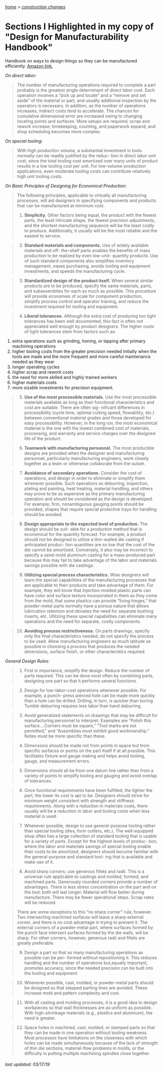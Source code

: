 ###### [home](/index.html) > [construction changes](/constructionchanges.html)
# Sections I Highlighted in my copy of "Design for Manufacturability Handbook"

Handbook on ways to design things so they can be manufactured efficiently. [Amazon link.](https://www.amazon.com/Design-Manufacturability-Handbook-James-Bralla/dp/007007139X)

*On direct labor:*

> The number of manufacturing operations required to complete a part probably is the greatest single determinant of direct labor cost. Each operation involves a “pick up and locate” and a “remove and set aside” of the material or part, and usually additional inspection by the operators is necessary. In addition, as the number of operations increases, indirect costs tend to accelerate. The chances for cumulative dimensional error are increased owing to changing locating points and surfaces. More setups are required; scrap and rework increase; timekeeping, counting, and paperwork expand; and shop scheduling becomes more complex.


*On special tooling:*

> With high production volume, a substantial investment in tools normally can be readily justified by the reduc- tion in direct labor unit cost, since the total tooling cost amortized over many units of product results in a low tooling cost per unit. For low-volume-production applications, even moderate tooling costs can contribute relatively high unit tooling costs.

*On Basic Principles of Designing for Economical Production:*

> The following principles, applicable to virtually all manufacturing processes, will aid designers in specifying components and products that can be manufactured at minimum cost.
> > 1. **Simplicity.** Other factors being equal, the product with the fewest parts, the least intricate shape, the fewest precision adjustments, and the shortest manufacturing sequence will be the least costly to produce. Additionally, it usually will be the most reliable and the easiest to service.> 2. **Standard materials and components.** Use of widely available materials and off- the-shelf parts enables the benefits of mass production to be realized by even low-unit- quantity products. Use of such standard components also simplifies inventory management, eases purchasing, avoids tooling and equipment  investments, and speeds the manufacturing cycle.> 3. **Standardized design of the product itself.** When several similar products are to be produced, specify the same materials, parts, and subassemblies for each as much as possible. This procedure will provide economies of scale for component production, simplify process control and operator training, and reduce the investment required for tooling and equipment.> 4. **Liberal tolerances.** Although the extra cost of producing too tight tolerances has been well documented, this fact is often not appreciated well enough by product designers. The higher costs of tight tolerances stem from factors such as:
  1. extra operations such as grinding, honing, or lapping after primary machining operations 
  2. higher tooling costs from the greater precision needed initially when the tools are made and the more frequent and more careful maintenance needed as they wear
  3. longer operating cycles
  4. higher scrap and rework costs
  5. the need for more skilled and highly trained workers
  6. higher materials costs
  7. more sizable investments for precision equipment.> 5. **Use of the most processible materials.** Use the most processible materials available as long as their functional characteristics and cost are suitable. There are often sig- nificant differences in processibility (cycle time, optimal cutting speed, flowability, etc.) between conventional material grades and those developed for easy processibility. However, in the long run, the most economical material is the one with the lowest combined cost of materials, processing, and warranty and service charges over the designed life of the product.> 6. **Teamwork with manufacturing personnel.** The most producible designs are provided when the designer and manufacturing personnel, particularly manufacturing engineers, work closely together as a team or otherwise collaborate from the outset.

> 7. **Avoidance of secondary operations.** Consider the cost of operations, and design in order to eliminate or simplify them whenever possible. Such operations as deburring, inspection, plating and painting, heat treating, material handling, and others may prove to be as expensive as the primary manufacturing operation and should be considered as the design is developed. For example, firm, nonambiguous gauging points should be provided; shapes that require special protective trays for handling should be avoided.> 8. **Design appropriate to the expected level of production.** The design should be suit- able for a production method that is economical for the quantity forecast. For example, a product should not be designed to utilize a thin-walled die casting if anticipated produc- tion quantities are so low that the cost of the die cannot be amortized. Conversely, it also may be incorrect to specify a sand-mold aluminum casting for a mass-produced part because this may fail to take advantage of the labor and materials savings possible with die castings.> 9. **Utilizing special process characteristics.** Wise designers will learn the special capabilities of the manufacturing processes that are applicable to their products and take advantage of them. For example, they will know that injection-molded plastic parts can have color and surface texture incorporated in them as they come from the mold, that some plastics can provide “living hinges,” that powder-metal parts normally have a porous nature that allows lubrication retention and obviates the need for separate bushing inserts, etc. Utilizing these special capabilities can eliminate many operations and the need for separate, costly components.> 10. **Avoiding process restrictiveness.** On parts drawings, specify only the final characteristics needed; do not specify the process to be used. Allow manufacturing engineers as much latitude as possible in choosing a process that produces the needed dimensions, surface finish, or other characteristics required.

*General Design Rules:*

> 1. First in importance, simplify the design. Reduce the number of parts required. This can be done most often by combining parts, designing one part so that it performs several functions.
> 2. Design for low-labor-cost operations whenever possible. For example, a punch- press pierced hole can be made more quickly than a hole can be drilled. Drilling, in turn, is quicker than boring. Tumble deburring requires less labor than hand deburring.
> 3. Avoid generalized statements on drawings that may be difficult for manufacturing personnel to interpret. Examples are “Polish this surface....Corners must be square,” “Tool marks are not permitted,” and “Assemblies must exhibit good workmanship.” Notes must be more specific than these.
> 4. Dimensions should be made not from points in space but from specific surfaces or points on the part itself if at all possible. This facilitates fixture and gauge making and helps avoid tooling, gauge, and measurement errors.
> 5. Dimensions should all be from one datum line rather than from a variety of points to simplify tooling and gauging and avoid overlap of tolerances.
> 6. Once functional requirements have been fulfilled, the lighter the part, the lower its cost is apt to be. Designers should strive for minimum weight consistent with strength and stiffness requirements. Along with a reduction in materials costs, there usually will be a reduction in labor and tooling costs when less material is used.
> 7. Whenever possible, design to use general-purpose tooling rather than special tooling (dies, form cutters, etc.). The well-equipped shop often has a large collection of standard tooling that is usable for a variety of parts. Except for the highest levels of produc- tion, where the labor and materials savings of special tooling enable their costs to be amortized, designers should become familiar with the general-purpose and standard tool- ing that is available and make use of it.
> 8. Avoid sharp corners; use generous fillets and radii. This is a universal rule applicable to castings and molded, formed, and machined parts. Generously rounded corners provide a number of advantages. There is less stress concentration on the part and on the tool; both will last longer. Material will flow better during manufacture. There may be fewer operational steps. Scrap rates will be reduced.
>  There are some exceptions to this “no sharp corner” rule, however. Two intersecting machined surfaces will leave a sharp external corner, and there is no cost advantage in trying to prevent it. The external corners of a powder-metal part, where surfaces formed by the punch face intersect surfaces formed by the die walls, will be sharp. For other corners, however, generous radii and fillets are greatly preferable.
> 9. Design a part so that as many manufacturing operations as possible can be per- formed without repositioning it. This reduces handling and the number of operations but,equally important, promotes accuracy, since the needed precision can be built into the tooling and equipment.
> 10. Whenever possible, cast, molded, or powder-metal parts should be designed so that stepped parting lines are avoided. These increase mold and pattern complexity and cost.
> 11. With all casting and molding processes, it is a good idea to design workpieces so that wall thicknesses are as uniform as possible. With high-shrinkage materials (e.g., plastics and aluminum), the need is greater.
> 12. Space holes in machined, cast, molded, or stamped parts so that they can be made in one operation without tooling weakness. Most processes have limitations on the closeness with which holes can be made simultaneously because of the lack of strength of thin die sections, material-flow problems in molds, or the difficulty in putting multiple machining spindles close together.

###### *last updated: 03/17/19*